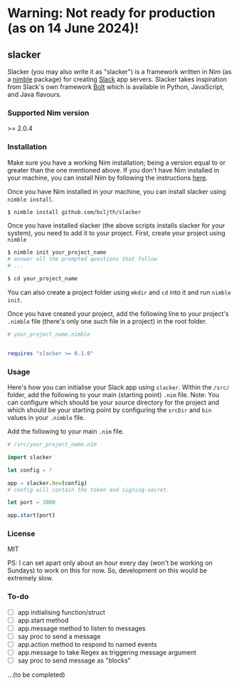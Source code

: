 # Warning: Not ready for production (as on 14 June 2024)!

## slacker
Slacker (you may also write it as "slacker") is a framework written in Nim (as a [nimble](https://github.com/nim-lang/nimble) package) for creating [Slack](https://slack.com) app servers. Slacker takes inspiration from Slack's own framework [Bolt](https://api.slack.com/bolt) which is available in Python, JavaScript, and Java flavours.

### Supported Nim version
\>= 2.0.4

### Installation
Make sure you have a working Nim installation; being a version equal to or greater than the one mentioned above. If you don't have Nim installed in your machine, you can install Nim by following the instructions [here](https://nim-lang.org/install.html).

Once you have Nim installed in your machine, you can install slacker using `nimble install`.

```bash
$ nimble install github.com/bsljth/slacker
```
Once you have installed slacker (the above scripts installs slacker for your system), you need to add it to your project. First, create your project using `nimble`

```bash
$ nimble init your_project_name
# answer all the prompted questions that follow
# ...

$ cd your_project_name
```

You can also create a project folder using `mkdir` and `cd` into it and run `nimble init`.

Once you have created your project, add the following line to your project's `.nimble` file (there's only one such file in a project) in the root folder.

```nim
# your_project_name.nimble


requires "slacker >= 0.1.0"
```

### Usage
Here's how you can initialise your Slack app using `slacker`. Within the `/src/` folder, add the following to your main (starting point) `.nim` file. Note: You can configure which should be your source directory for the project and which should be your starting point by configuring the `srcDir` and `bin` values in your `.nimble` file.

Add the following to your main `.nim` file.

```nim
# /src/your_project_name.nim

import slacker

let config = ?

app = slacker.New(config)
# config will contain the token and signing-secret.

let port = 3000

app.start(port)

```

### License
MIT

PS: I can set apart only about an hour every day (won't be working on Sundays) to work on this for now. So, development on this would be extremely slow.

### To-do
- [ ] app initialising function/struct
- [ ] app.start method
- [ ] app.message method to listen to messages
- [ ] say proc to send a message
- [ ] app.action method to respond to named events
- [ ] app.message to take Regex as triggering message argument
- [ ] say proc to send message as "blocks"

...(to be completed)